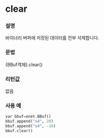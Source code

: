 ﻿# clear

### 설명

바이너리 버퍼에 저장된 데이터를 전부 삭제합니다.


### 문법

{BBuf객체}.clear\(\)


### 리턴값

없음


### 사용 예

```python
var bbuf=enet.BBuf()
bbuf.append("s4", 20)
bbuf.append("s4", -10)
bbuf.clear()
```
